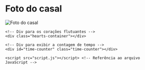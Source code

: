 <!DOCTYPE html>
<html lang="en">
<head>
    <meta charset="UTF-8">
    <meta name="viewport" content="width=device-width, initial-scale=1.0">
    <title>Minha Página Romântica</title>
    <link rel="stylesheet" href="styles.css"> <!-- Referência ao arquivo CSS -->
</head>
<body>
    <h1>Foto do casal</h1>
    <!-- Caminho atualizado da imagem -->
    <img src="/Juju-e-Lulu/luana.jpeg" alt="Foto do casal">
    
    <!-- Div para os corações flutuantes -->
    <div class="hearts-container"></div>

    <!-- Div para exibir a contagem de tempo -->
    <div id="time-counter" class="time-counter"></div>

    <script src="script.js"></script> <!-- Referência ao arquivo JavaScript -->
</body>
</html>

